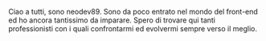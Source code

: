 Ciao a  tutti, sono neodev89.
Sono da poco entrato nel mondo  del front-end ed ho ancora tantissimo da imparare.
Spero di trovare qui tanti professionisti con i quali confrontarmi  ed evolvermi sempre verso il meglio.
